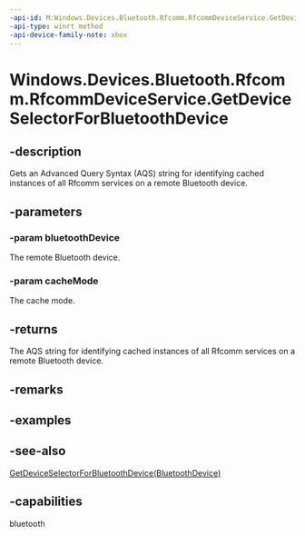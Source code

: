 ```yaml
---
-api-id: M:Windows.Devices.Bluetooth.Rfcomm.RfcommDeviceService.GetDeviceSelectorForBluetoothDevice(Windows.Devices.Bluetooth.BluetoothDevice,Windows.Devices.Bluetooth.BluetoothCacheMode)
-api-type: winrt method
-api-device-family-note: xbox
---
```


<!-- Method syntax
public string GetDeviceSelectorForBluetoothDevice(Windows.Devices.Bluetooth.BluetoothDevice bluetoothDevice, Windows.Devices.Bluetooth.BluetoothCacheMode cacheMode)
-->

# Windows.Devices.Bluetooth.Rfcomm.RfcommDeviceService.GetDeviceSelectorForBluetoothDevice

## -description
Gets an Advanced Query Syntax (AQS) string for identifying cached instances of all Rfcomm services on a remote Bluetooth device.

## -parameters
### -param bluetoothDevice
The remote Bluetooth device.

### -param cacheMode
The cache mode.

## -returns
The AQS string for identifying cached instances of all Rfcomm services on a remote Bluetooth device.

## -remarks

## -examples

## -see-also
[GetDeviceSelectorForBluetoothDevice(BluetoothDevice)](rfcommdeviceservice_getdeviceselectorforbluetoothdevice_1565690012.md)
## -capabilities
bluetooth
